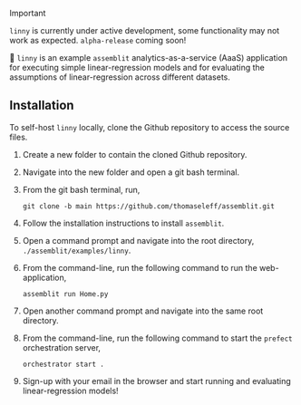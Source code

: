 > [!IMPORTANT]
> `linny` is currently under active development, some functionality may not work as expected. `alpha-release` coming soon!

🚀 `linny` is an example `assemblit` analytics-as-a-service (AaaS) application for executing simple linear-regression models and for evaluating the assumptions of linear-regression across different datasets.

## Installation
To self-host `linny` locally, clone the Github repository to access the source files.

1. Create a new folder to contain the cloned Github repository.
2. Navigate into the new folder and open a git bash terminal.
3. From the git bash terminal, run,

   ```
   git clone -b main https://github.com/thomaseleff/assemblit.git
   ```

4. Follow the installation instructions to install `assemblit`.
5. Open a command prompt and navigate into the root directory, `./assemblit/examples/linny`.
6. From the command-line, run the following command to run the web-application,

   ```
   assemblit run Home.py
   ```

7. Open another command prompt and navigate into the same root directory.
8. From the command-line, run the following command to start the `prefect` orchestration server,

   ```
   orchestrator start .
   ```

8. Sign-up with your email in the browser and start running and evaluating linear-regression models!
